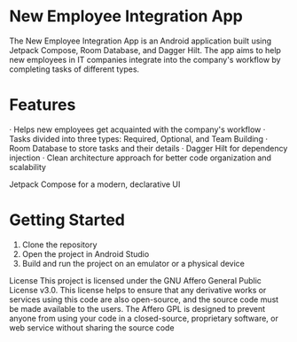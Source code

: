 # New Employee Integration App
The New Employee Integration App is an Android application built using Jetpack Compose, Room Database, and Dagger Hilt. The app aims to help new employees in IT companies integrate into the company's workflow by completing tasks of different types.

# Features
‧ Helps new employees get acquainted with the company's workflow
‧ Tasks divided into three types: Required, Optional, and Team Building
‧ Room Database to store tasks and their details
‧ Dagger Hilt for dependency injection
‧ Clean architecture approach for better code organization and scalability

Jetpack Compose for a modern, declarative UI
# Getting Started
1. Clone the repository
2. Open the project in Android Studio
3. Build and run the project on an emulator or a physical device

License
This project is licensed under the GNU Affero General Public License v3.0. This license helps to ensure that any derivative works or services using this code are also open-source, and the source code must be made available to the users. The Affero GPL is designed to prevent anyone from using your code in a closed-source, proprietary software, or web service without sharing the source code

